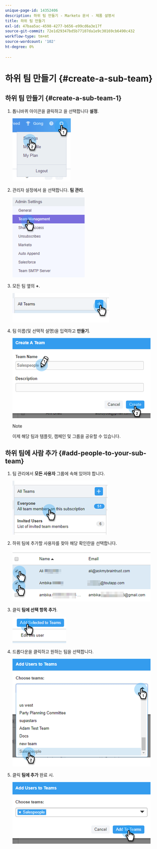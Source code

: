 ```yaml
---
unique-page-id: 14352406
description: 하위 팀 만들기 - Marketo 문서 - 제품 설명서
title: 하위 팀 만들기
exl-id: 47baa5ac-4598-4277-b656-e99cd6a3e17f
source-git-commit: 72e1d29347bd5b77107da1e9c30169cb6490c432
workflow-type: tm+mt
source-wordcount: '102'
ht-degree: 0%

---
```


# 하위 팀 만들기 {#create-a-sub-team}

## 하위 팀 만들기 {#create-a-sub-team-1}

1. 톱니바퀴 아이콘을 클릭하고 을 선택합니다 **설정**.

   ![](assets/one-1.png)

1. 관리자 설정에서 을 선택합니다. **팀 관리**.

   ![](assets/two-1.png)

1. 모든 팀 옆의 **+**.

   ![](assets/three-1.png)

1. 팀 이름(및 선택적 설명)을 입력하고 **만들기**.

   ![](assets/four-1.png)

   >[!NOTE]
   >
   >이제 해당 팀과 템플릿, 캠페인 및 그룹을 공유할 수 있습니다.

## 하위 팀에 사람 추가 {#add-people-to-your-sub-team}

1. 팀 관리에서 **모든 사용자** 그룹에 속해 있어야 합니다.

   ![](assets/five-1.png)

1. 하위 팀에 추가할 사용자를 찾아 해당 확인란을 선택합니다.

   ![](assets/six.png)

1. 클릭 **팀에 선택 항목 추가**.

   ![](assets/seven.png)

1. 드롭다운을 클릭하고 원하는 팀을 선택합니다.

   ![](assets/eight.png)

1. 클릭 **팀에 추가** 완료 시.

   ![](assets/nine.png)
